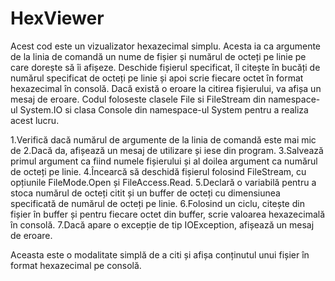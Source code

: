 # HexViewer

Acest cod este un vizualizator hexazecimal simplu. Acesta ia ca argumente de la linia de comandă un nume de fișier și numărul de octeți pe linie pe care dorește să îi afișeze. Deschide fișierul specificat, îl citește în bucăți de numărul specificat de octeți pe linie și apoi scrie fiecare octet în format hexazecimal în consolă. Dacă există o eroare la citirea fișierului, va afișa un mesaj de eroare. Codul foloseste clasele File si FileStream din namespace-ul System.IO si clasa Console din namespace-ul System pentru a realiza acest lucru.

1.Verifică dacă numărul de argumente de la linia de comandă este mai mic de 
2.Dacă da, afișează un mesaj de utilizare și iese din program.
3.Salvează primul argument ca fiind numele fișierului și al doilea argument ca numărul de octeți pe linie.
4.Încearcă să deschidă fișierul folosind FileStream, cu opțiunile FileMode.Open și FileAccess.Read.
5.Declară o variabilă pentru a stoca numărul de octeți citit și un buffer de octeți cu dimensiunea specificată de numărul de octeți pe linie.
6.Folosind un ciclu, citește din fișier în buffer și pentru fiecare octet din buffer, scrie valoarea hexazecimală în consolă.
7.Dacă apare o excepție de tip IOException, afișează un mesaj de eroare.

Aceasta este o modalitate simplă de a citi și afișa conținutul unui fișier în format hexazecimal pe consolă.
